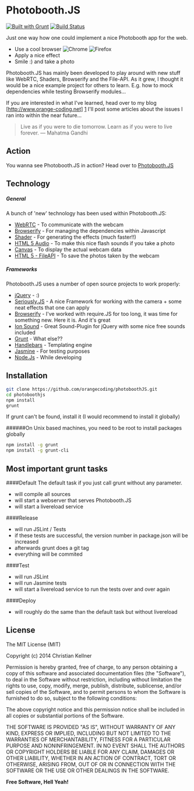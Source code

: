 Photobooth.JS
=========
[![Built with Grunt](https://cdn.gruntjs.com/builtwith.png)](http://gruntjs.com/) [![Build Status](https://travis-ci.org/orangecoding/photobooth.js.svg)](http://travis-ci.com/)

Just one way how one could implement a nice Photobooth app for the web. 

  - Use a cool browser ![Chrome](https://raw.githubusercontent.com/alrra/browser-logos/master/chrome/chrome_24x24.png)  ![Firefox](https://raw.githubusercontent.com/alrra/browser-logos/master/firefox/firefox_24x24.png)
  - Apply a nice effect
  - Smile :) and take a photo

Photobooth.JS has mainly been developed to play around with new stuff like WebRTC, Shaders, Browserify and the File-API. As it grew, I thought it would be a nice example project for others to learn. E.g. how to mock dependencies while testing Browserify modules...

If you are interested in what I've learned, head over to my blog [http://www.orange-coding.net] [1] I'll post some articles about the issues I ran into within the near future...

> Live as if you were to die tomorrow. Learn as if you were to live forever.
― Mahatma Gandhi


Action
-----------
You wanna see Photobooth.JS in action?
Head over to [Photobooth.JS][2]

Technology
-----------
##### General
A bunch of 'new' technology has been used within Photobooth.JS:

* [WebRTC] - To communicate with the webcam
* [Browserify] - For managing the dependencies within Javascript
* [Shader] - For generating the effects (much faster!!)
* [HTML 5 Audio] - To make this nice flash sounds if you take a photo
* [Canvas] - To display the actual webcam data
* [HTML 5 - FileAPI] - To save the photos taken by the webcam

##### Frameworks
Photobooth.JS uses a number of open source projects to work properly:

* [jQuery] - :) 
* [Seriously.JS] - A nice Framework for working with the camera + some neat effects that one can apply
* [Browserify] - I've worked with require.JS for too long, it was time for something new. Here it is. And it's great
* [Ion Sound] - Great Sound-Plugin for jQuery with some nice free sounds included
* [Grunt] - What else??
* [Handlebars] - Templating engine
* [Jasmine] - For testing purposes
* [Node.Js] - While developing



Installation
--------------

```sh
git clone https://github.com/orangecoding/photoboothJS.git
cd photoboothjs
npm install
grunt
```
If grunt can't be found, install it (I would recommend to install it globally)

######On Unix based machines, you need to be root to install packages globally
```sh
npm install -g grunt
npm install -g grunt-cli
```
Most important grunt tasks
--------------
####Default
The default task if you just call grunt without any parameter.
- will compile all sources
- will start a webserver that serves Photobooth.JS
- will start a livereload service

####Release
- will run JSLint / Tests
- if these tests are successful, the version number in package.json will be increased
- afterwards grunt does a git tag
- everything will be commited

####Test
- will run JSLint
- will run Jasmine tests
- will start a livereload service to run the tests over and over again
 
####Deploy
- will roughly do the same than the default task but without livereload
 

License
----

The MIT License (MIT)

Copyright (c) 2014 Christian Kellner

Permission is hereby granted, free of charge, to any person obtaining a copy
of this software and associated documentation files (the "Software"), to deal
in the Software without restriction, including without limitation the rights
to use, copy, modify, merge, publish, distribute, sublicense, and/or sell
copies of the Software, and to permit persons to whom the Software is
furnished to do so, subject to the following conditions:

The above copyright notice and this permission notice shall be included in
all copies or substantial portions of the Software.

THE SOFTWARE IS PROVIDED "AS IS", WITHOUT WARRANTY OF ANY KIND, EXPRESS OR
IMPLIED, INCLUDING BUT NOT LIMITED TO THE WARRANTIES OF MERCHANTABILITY,
FITNESS FOR A PARTICULAR PURPOSE AND NONINFRINGEMENT. IN NO EVENT SHALL THE
AUTHORS OR COPYRIGHT HOLDERS BE LIABLE FOR ANY CLAIM, DAMAGES OR OTHER
LIABILITY, WHETHER IN AN ACTION OF CONTRACT, TORT OR OTHERWISE, ARISING FROM,
OUT OF OR IN CONNECTION WITH THE SOFTWARE OR THE USE OR OTHER DEALINGS IN
THE SOFTWARE.


**Free Software, Hell Yeah!**

[1]:http://www.orange-coding.net
[2]:http://photobooth.orange-coding.net
[Seriously.JS]:https://github.com/brianchirls/Seriously.js
[Browserify]:http://browserify.org/
[node.js]:http://nodejs.org
[Ion Sound]:http://ionden.com/a/plugins/ion.sound/en.html
[Grunt]:http://gruntjs.com/
[Jasmine]:http://jasmine.github.io/
[jQuery]:http://jquery.com
[Handlebars]:http://handlebarsjs.com/
[WebRTC]:http://www.webrtc.org/
[Shader]:http://www.html5rocks.com/en/tutorials/webgl/shaders/
[HTML 5 Audio]:http://en.wikipedia.org/wiki/HTML5_Audio
[Canvas]:http://en.wikipedia.org/wiki/Canvas_element
[HTML 5 - FileAPI]:http://www.w3.org/TR/FileAPI/